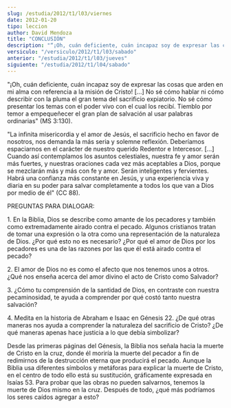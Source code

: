 ```yaml
---
slug: /estudia/2012/t1/l03/viernes
date: 2012-01-20
tipo: leccion
author: David Mendoza
title: "CONCLUSIÓN"
description: "“¡Oh, cuán deficiente, cuán incapaz soy de expresar las cosas que arden en mi  alma con referencia a la misión de Cristo! [...] No sé cómo hablar ni cómo  describir con la pluma el gran tema del sacrificio expiatorio. No sé cómo  presentar los temas con el poder vivo con el cu..."
versiculo: "/versiculo/2012/t1/l03/sabado"
anterior: "/estudia/2012/t1/l03/jueves"
siguiente: "/estudia/2012/t1/l04/sabado"
---
```


"¡Oh, cuán deficiente, cuán incapaz soy de expresar las cosas que arden en mi alma con referencia a la misión de Cristo! [...] No sé cómo hablar ni cómo describir con la pluma el gran tema del sacrificio expiatorio. No sé cómo presentar los temas con el poder vivo con el cual los recibí. Tiemblo por temor a empequeñecer el gran plan de salvación al usar palabras ordinarias" (MS 3:130).

"La infinita misericordia y el amor de Jesús, el sacrificio hecho en favor de nosotros, nos demanda la más seria y solemne reflexión. Deberíamos espaciarnos en el carácter de nuestro querido Redentor e Intercesor. [...] Cuando así contemplamos los asuntos celestiales, nuestra fe y amor serán más fuertes, y nuestras oraciones cada vez más aceptables a Dios, porque se mezclarán más y más con fe y amor. Serán inteligentes y fervientes. Habrá una confianza más constante en Jesús, y una experiencia viva y diaria en su poder para salvar completamente a todos los que van a Dios por medio de él" (CC 88).

PREGUNTAS PARA DIALOGAR:

1\. En la Biblia, Dios se describe como amante de los pecadores y también como extremadamente airado contra el pecado. Algunos cristianos tratan de tomar una expresión o la otra como una representación de la naturaleza de Dios. ¿Por qué esto no es necesario? ¿Por qué el amor de Dios por los pecadores es una de las razones por las que él está airado contra el pecado?

2\. El amor de Dios no es como el afecto que nos tenemos unos a otros. ¿Qué nos enseña acerca del amor divino el acto de Cristo como Salvador?

3\. ¿Cómo tu comprensión de la santidad de Dios, en contraste con nuestra pecaminosidad, te ayuda a comprender por qué costó tanto nuestra salvación?

4\. Medita en la historia de Abraham e Isaac en Génesis 22. ¿De qué otras maneras nos ayuda a comprender la naturaleza del sacrificio de Cristo? ¿De qué maneras apenas hace justicia a lo que debía simbolizar?

Desde las primeras páginas del Génesis, la Biblia nos señala hacia la muerte de Cristo en la cruz, donde él moriría la muerte del pecador a fin de redimirnos de la destrucción eterna que producirá el pecado. Aunque la Biblia usa diferentes símbolos y metáforas para explicar la muerte de Cristo, en el centro de todo ello está su sustitución, gráficamente expresada en Isaías 53. Para probar que las obras no pueden salvarnos, tenemos la muerte de Dios mismo en la cruz. Después de todo, ¿qué más podríamos los seres caídos agregar a esto?

